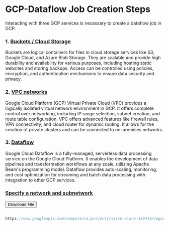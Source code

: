 # GCP-Dataflow Job Creation Steps

Interacting with three GCP services is necessary to create a dataflow job in GCP.

### 1. [Buckets / Cloud Storage](https://console.cloud.google.com/storage/)

Buckets are logical containers for files in cloud storage services like S3, Google Cloud, and Azure Blob Storage. They are scalable and provide high durability and availability for various purposes, including hosting static websites and storing backups. Access can be controlled using policies, encryption, and authentication mechanisms to ensure data security and privacy.

### 2. [VPC networks](https://console.cloud.google.com/networking/networks/)

Google Cloud Platform (GCP) Virtual Private Cloud (VPC) provides a logically isolated virtual network environment in GCP. It offers complete control over networking, including IP range selection, subnet creation, and route table configuration. VPC offers advanced features like firewall rules, VPN connectivity, and cloud router for dynamic routing. It allows for the creation of private clusters and can be connected to on-premises networks.

### 3. [Dataflow](https://console.cloud.google.com/dataflow/)

Google Cloud Dataflow is a fully-managed, serverless data processing service on the Google Cloud Platform. It enables the development of data pipelines and transformation workflows at any scale, utilizing Apache Beam's programming model. Dataflow provides auto-scaling, monitoring, and cost optimization for streaming and batch data processing with integration to other GCP services.

### [Specify a network and subnetwork](https://cloud.google.com/dataflow/docs/guides/specifying-networks)

<!--[Download File](https://github.com/ibasloom/GCP-Dataflow/blob/main/Code/input.csv)-->

<a href="https://github.com/ibasloom/GCP-Dataflow/blob/main/Code/input.csv" download>
  <button>Download File</button>
</a>

```javascript

https://www.googleapis.com/compute/v1/projects/sixth-clone-339414/regions/us-central1/subnetworks/default

```
